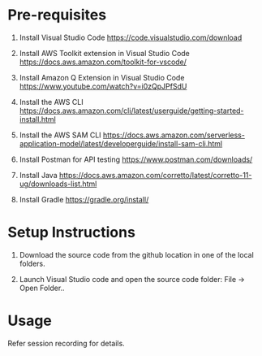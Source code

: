 # Pre-requisites
1.  Install Visual Studio Code
    https://code.visualstudio.com/download

2.  Install AWS Toolkit extension in Visual Studio Code
    https://docs.aws.amazon.com/toolkit-for-vscode/

3.  Install Amazon Q Extension in Visual Studio Code
    https://www.youtube.com/watch?v=i0zQpJPfSdU

4.  Install the AWS CLI
    https://docs.aws.amazon.com/cli/latest/userguide/getting-started-install.html

4.  Install the AWS SAM CLI
    https://docs.aws.amazon.com/serverless-application-model/latest/developerguide/install-sam-cli.html

5.  Install Postman for API testing 
    https://www.postman.com/downloads/

6.  Install Java
    https://docs.aws.amazon.com/corretto/latest/corretto-11-ug/downloads-list.html

7.  Install Gradle
    https://gradle.org/install/


# Setup Instructions

1. Download the source code from the github location in one of the local folders.

2. Launch Visual Studio code and open the source code folder: File -> Open Folder..

# Usage
Refer session recording for details. 
